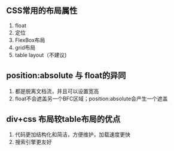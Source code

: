 
## CSS常用的布局属性
1. float
2. 定位
3. FlexBox布局
4. grid布局
5. table layout（不建议)

## position:absolute 与 float的异同
1. 都是脱离文档流，并且可以设置宽高
2. float不会遮盖另一个BFC区域；position:absolute会产生一个遮盖

## div+css 布局较table布局的优点
1. 代码更加结构化和简洁，方便维护，加载速度更快
2. 搜索引擎更友好